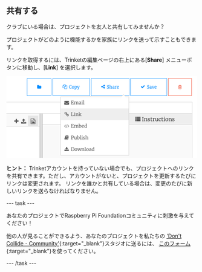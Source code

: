 ## 共有する

クラブにいる場合は、プロジェクトを友人と共有してみませんか？

プロジェクトがどのように機能するかを家族にリンクを送って示すこともできます。

リンクを取得するには、Trinketの編集ページの右上にある[**Share**] メニューボタンに移動し、[**Link**] を選択します。

![[Share] メニューボタンが拡張され、[Link] が強調表示されています。](images/share-button.png)

**ヒント：** Trinketアカウントを持っていない場合でも、プロジェクトへのリンクを共有できます。ただし、アカウントがないと、プロジェクトを更新するたびにリンクは変更されます。 リンクを誰かと共有している場合は、変更のたびに新しいリンクを送らなければなりません。

--- task ---

あなたのプロジェクトでRaspberry Pi Foundationコミュニティに刺激を与えてください！

他の人が見ることができるよう、あなたのプロジェクトを私たちの ['Don't Collide - Community'](https://wke.lt/w/s/KobNfx){:target="_blank"}スタジオに送るには、 [このフォーム](https://form.raspberrypi.org/f/community-project-submissions){:target="_blank"}を使ってください。

--- /task ---
